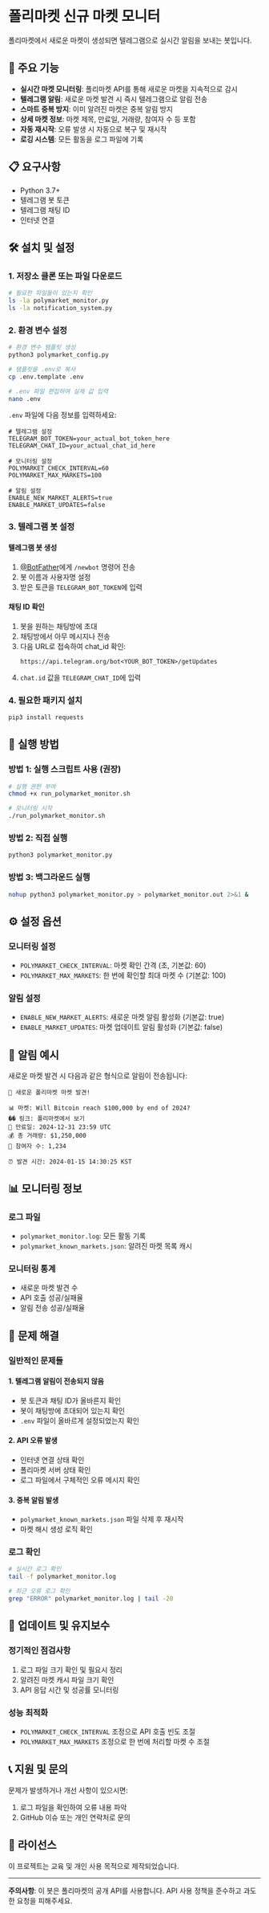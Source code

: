 # 폴리마켓 신규 마켓 모니터

폴리마켓에서 새로운 마켓이 생성되면 텔레그램으로 실시간 알림을 보내는 봇입니다.

## 🚀 주요 기능

- **실시간 마켓 모니터링**: 폴리마켓 API를 통해 새로운 마켓을 지속적으로 감시
- **텔레그램 알림**: 새로운 마켓 발견 시 즉시 텔레그램으로 알림 전송
- **스마트 중복 방지**: 이미 알려진 마켓은 중복 알림 방지
- **상세 마켓 정보**: 마켓 제목, 만료일, 거래량, 참여자 수 등 포함
- **자동 재시작**: 오류 발생 시 자동으로 복구 및 재시작
- **로깅 시스템**: 모든 활동을 로그 파일에 기록

## 📋 요구사항

- Python 3.7+
- 텔레그램 봇 토큰
- 텔레그램 채팅 ID
- 인터넷 연결

## 🛠️ 설치 및 설정

### 1. 저장소 클론 또는 파일 다운로드

```bash
# 필요한 파일들이 있는지 확인
ls -la polymarket_monitor.py
ls -la notification_system.py
```

### 2. 환경 변수 설정

```bash
# 환경 변수 템플릿 생성
python3 polymarket_config.py

# 템플릿을 .env로 복사
cp .env.template .env

# .env 파일 편집하여 실제 값 입력
nano .env
```

`.env` 파일에 다음 정보를 입력하세요:

```env
# 텔레그램 설정
TELEGRAM_BOT_TOKEN=your_actual_bot_token_here
TELEGRAM_CHAT_ID=your_actual_chat_id_here

# 모니터링 설정
POLYMARKET_CHECK_INTERVAL=60
POLYMARKET_MAX_MARKETS=100

# 알림 설정
ENABLE_NEW_MARKET_ALERTS=true
ENABLE_MARKET_UPDATES=false
```

### 3. 텔레그램 봇 설정

#### 텔레그램 봇 생성
1. [@BotFather](https://t.me/botfather)에게 `/newbot` 명령어 전송
2. 봇 이름과 사용자명 설정
3. 받은 토큰을 `TELEGRAM_BOT_TOKEN`에 입력

#### 채팅 ID 확인
1. 봇을 원하는 채팅방에 초대
2. 채팅방에서 아무 메시지나 전송
3. 다음 URL로 접속하여 chat_id 확인:
   ```
   https://api.telegram.org/bot<YOUR_BOT_TOKEN>/getUpdates
   ```
4. `chat.id` 값을 `TELEGRAM_CHAT_ID`에 입력

### 4. 필요한 패키지 설치

```bash
pip3 install requests
```

## 🚀 실행 방법

### 방법 1: 실행 스크립트 사용 (권장)

```bash
# 실행 권한 부여
chmod +x run_polymarket_monitor.sh

# 모니터링 시작
./run_polymarket_monitor.sh
```

### 방법 2: 직접 실행

```bash
python3 polymarket_monitor.py
```

### 방법 3: 백그라운드 실행

```bash
nohup python3 polymarket_monitor.py > polymarket_monitor.out 2>&1 &
```

## ⚙️ 설정 옵션

### 모니터링 설정
- `POLYMARKET_CHECK_INTERVAL`: 마켓 확인 간격 (초, 기본값: 60)
- `POLYMARKET_MAX_MARKETS`: 한 번에 확인할 최대 마켓 수 (기본값: 100)

### 알림 설정
- `ENABLE_NEW_MARKET_ALERTS`: 새로운 마켓 알림 활성화 (기본값: true)
- `ENABLE_MARKET_UPDATES`: 마켓 업데이트 알림 활성화 (기본값: false)

## 📱 알림 예시

새로운 마켓 발견 시 다음과 같은 형식으로 알림이 전송됩니다:

```
🚨 새로운 폴리마켓 마켓 발견!

📊 마켓: Will Bitcoin reach $100,000 by end of 2024?
�� 링크: 폴리마켓에서 보기
📅 만료일: 2024-12-31 23:59 UTC
💰 총 거래량: $1,250,000
👥 참여자 수: 1,234

⏰ 발견 시간: 2024-01-15 14:30:25 KST
```

## 📊 모니터링 정보

### 로그 파일
- `polymarket_monitor.log`: 모든 활동 기록
- `polymarket_known_markets.json`: 알려진 마켓 목록 캐시

### 모니터링 통계
- 새로운 마켓 발견 수
- API 호출 성공/실패율
- 알림 전송 성공/실패율

## 🔧 문제 해결

### 일반적인 문제들

#### 1. 텔레그램 알림이 전송되지 않음
- 봇 토큰과 채팅 ID가 올바른지 확인
- 봇이 채팅방에 초대되어 있는지 확인
- `.env` 파일이 올바르게 설정되었는지 확인

#### 2. API 오류 발생
- 인터넷 연결 상태 확인
- 폴리마켓 서버 상태 확인
- 로그 파일에서 구체적인 오류 메시지 확인

#### 3. 중복 알림 발생
- `polymarket_known_markets.json` 파일 삭제 후 재시작
- 마켓 해시 생성 로직 확인

### 로그 확인

```bash
# 실시간 로그 확인
tail -f polymarket_monitor.log

# 최근 오류 로그 확인
grep "ERROR" polymarket_monitor.log | tail -20
```

## 🔄 업데이트 및 유지보수

### 정기적인 점검사항
1. 로그 파일 크기 확인 및 필요시 정리
2. 알려진 마켓 캐시 파일 크기 확인
3. API 응답 시간 및 성공률 모니터링

### 성능 최적화
- `POLYMARKET_CHECK_INTERVAL` 조정으로 API 호출 빈도 조절
- `POLYMARKET_MAX_MARKETS` 조정으로 한 번에 처리할 마켓 수 조절

## 📞 지원 및 문의

문제가 발생하거나 개선 사항이 있으시면:
1. 로그 파일을 확인하여 오류 내용 파악
2. GitHub 이슈 또는 개인 연락처로 문의

## 📄 라이선스

이 프로젝트는 교육 및 개인 사용 목적으로 제작되었습니다.

---

**주의사항**: 이 봇은 폴리마켓의 공개 API를 사용합니다. API 사용 정책을 준수하고 과도한 요청을 피해주세요. 